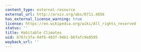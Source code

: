 ```yaml
---
content_type: external-resource
external_url: http://arxiv.org/abs/0711.4856
has_external_license_warning: true
license: https://en.wikipedia.org/wiki/All_rights_reserved
status: ''
title: Habitable Climates
uid: 8767c3fa-94f6-403f-94b1-b6fafc9e8595
wayback_url: ''
---
```

